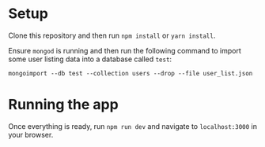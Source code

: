 Setup
=====
Clone this repository and then run `npm install` or `yarn install`.

Ensure `mongod` is running and then run the following command to import some user listing data into a database called `test`:

    mongoimport --db test --collection users --drop --file user_list.json

Running the app
===============
Once everything is ready, run `npm run dev` and navigate to `localhost:3000` in your browser.